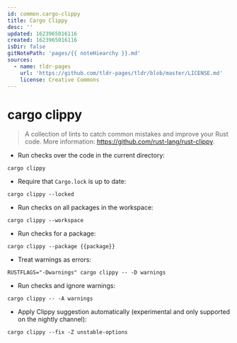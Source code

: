 ```yaml
---
id: common.cargo-clippy
title: Cargo Clippy
desc: ''
updated: 1623965016116
created: 1623965016116
isDir: false
gitNotePath: 'pages/{{ noteHiearchy }}.md'
sources:
  - name: tldr-pages
    url: 'https://github.com/tldr-pages/tldr/blob/master/LICENSE.md'
    license: Creative Commons
---
```

# cargo clippy

> A collection of lints to catch common mistakes and improve your Rust code.
> More information: <https://github.com/rust-lang/rust-clippy>.

- Run checks over the code in the current directory:

`cargo clippy`

- Require that `Cargo.lock` is up to date:

`cargo clippy --locked`

- Run checks on all packages in the workspace:

`cargo clippy --workspace`

- Run checks for a package:

`cargo clippy --package {{package}}`

- Treat warnings as errors:

`RUSTFLAGS="-Dwarnings" cargo clippy -- -D warnings`

- Run checks and ignore warnings:

`cargo clippy -- -A warnings`

- Apply Clippy suggestion automatically (experimental and only supported on the nightly channel):

`cargo clippy --fix -Z unstable-options`


